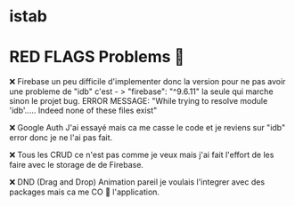# istab

# RED FLAGS Problems 🚩

   ❌ Firebase un peu difficile d'implementer donc la version pour ne pas avoir une probleme de "idb" c'est - >  "firebase": "^9.6.11" la seule qui marche sinon le projet     bug. ERROR MESSAGE: "While trying to resolve module 'idb'..... Indeed none of these files exist"
   
   ❌ Google Auth J'ai essayé mais ca me casse le code et je reviens sur "idb" error donc je ne l'ai pas fait. 
   
   ❌ Tous les CRUD ce n'est pas comme je veux mais j'ai fait l'effort de les faire avec le storage de de Firebase. 
   
   ❌ DND (Drag and Drop) Animation pareil je voulais l'integrer avec des packages mais ca me CO 💢 l'application. 
  
